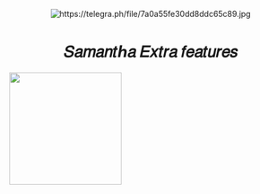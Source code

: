 
<p align="center">
  <img src="assets/https://telegra.ph/file/7a0a55fe30dd8ddc65c89.jpg" alt="https://telegra.ph/file/7a0a55fe30dd8ddc65c89.jpg">
</p>
<h1 align="center">
  <b>𝑆𝑎𝑚𝑎𝑛𝑡ℎ𝑎 𝐸𝑥𝑡𝑟𝑎 𝑓𝑒𝑎𝑡𝑢𝑟𝑒𝑠</b>
</h1>

<p><a href="https://telegram.dog/XTZ_HerokuBot?start=QVRISUYtRUZYL1NhbWFudGhhLUV4dHJhLUZlYXR1cmVzIG1haW4"> <img src="https://img.shields.io/badge/Deploy%20To%20Heroku-blueviolet?style=for-the-badge&logo=heroku" width="200""/></a></p>






